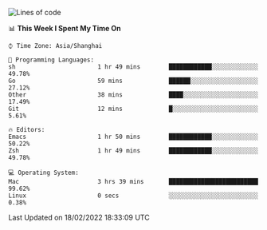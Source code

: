 <!--START_SECTION:waka-->
![Lines of code](https://img.shields.io/badge/From%20Hello%20World%20I%27ve%20Written-22%20Thousand%20lines%20of%20code-blue)

📊 **This Week I Spent My Time On** 

```text
⌚︎ Time Zone: Asia/Shanghai

💬 Programming Languages: 
sh                       1 hr 49 mins        ████████████░░░░░░░░░░░░░   49.78% 
Go                       59 mins             ██████░░░░░░░░░░░░░░░░░░░   27.12% 
Other                    38 mins             ████░░░░░░░░░░░░░░░░░░░░░   17.49% 
Git                      12 mins             █░░░░░░░░░░░░░░░░░░░░░░░░   5.61%

🔥 Editors: 
Emacs                    1 hr 50 mins        ████████████░░░░░░░░░░░░░   50.22% 
Zsh                      1 hr 49 mins        ████████████░░░░░░░░░░░░░   49.78%

💻 Operating System: 
Mac                      3 hrs 39 mins       █████████████████████████   99.62% 
Linux                    0 secs              ░░░░░░░░░░░░░░░░░░░░░░░░░   0.38%

```


 Last Updated on 18/02/2022 18:33:09 UTC
<!--END_SECTION:waka-->
